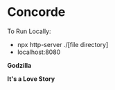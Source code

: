 # Concorde

To Run Locally:
- npx http-server ./[file directory]
- localhost:8080 

**Godzilla**


**It's a Love Story**

